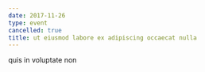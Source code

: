 ```yaml
---
date: 2017-11-26
type: event
cancelled: true
title: ut eiusmod labore ex adipiscing occaecat nulla
---
```

quis in voluptate non